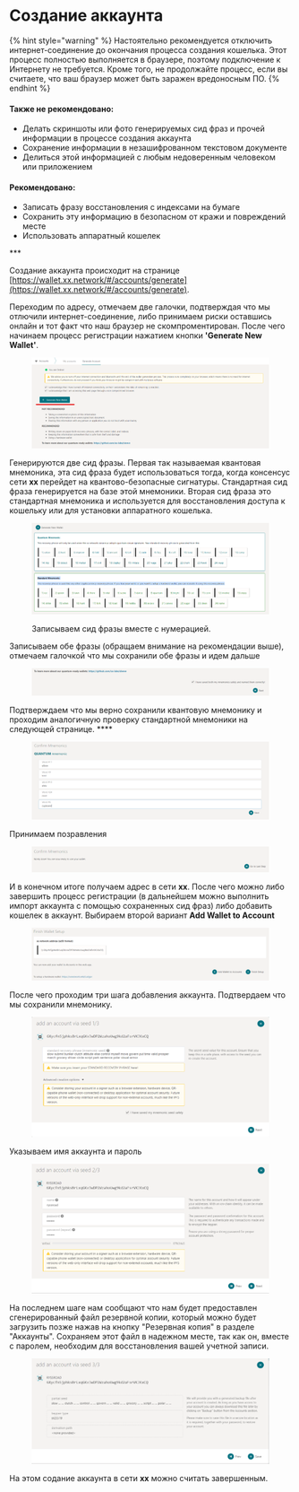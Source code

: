 # Создание аккаунта

{% hint style="warning" %}
Настоятельно рекомендуется отключить интернет-соединение до окончания процесса создания кошелька. Этот процесс полностью выполняется в браузере, поэтому подключение к Интернету не требуется. Кроме того, не продолжайте процесс, если вы считаете, что ваш браузер может быть заражен вредоносным ПО.
{% endhint %}

#### Также не рекомендовано:

* Делать скриншоты или фото генерируемых сид фраз и прочей информации в процессе создания аккаунта
* Сохранение информации в незашифрованном текстовом документе
* Делиться этой информацией с любым недоверенным человеком или приложением

#### Рекомендовано:

* Записать фразу восстановления с индексами на бумаге
* Сохранить эту информацию в безопасном от кражи и повреждений месте
* Использовать аппаратный кошелек

\*\*\*

Создание аккаунта происходит на странице [https://wallet.xx.network/#/accounts/generate](https://wallet.xx.network/#/accounts/generate).

Переходим по адресу, отмечаем две галочки, подтверждая что мы отлючили интернет-соединение, либо принимаем риски оставшись онлайн и тот факт что наш браузер не скомпроментирован. После чего начинаем процесс регистрации нажатием кнопки **'Generate New Wallet'**.

<figure><img src=".gitbook/assets/Screenshot 2022-08-28 215642.png" alt=""><figcaption></figcaption></figure>

Генерируются две сид фразы. Первая так называемая квантовая мнемоника, эта сид фраза будет использоваться тогда, когда консенсус сети **xx** перейдет на квантово-безопасные сигнатуры. Стандартная сид фраза генерируется на базе этой мнемоники. Вторая сид фраза это стандартная мнемоника и используется для восстановления доступа к кошельку или для установки аппаратного кошелька.&#x20;

<figure><img src=".gitbook/assets/Screenshot 2022-08-28 221508.png" alt=""><figcaption><p>Записываем сид фразы вместе с нумерацией.</p></figcaption></figure>

Записываем обе фразы (обращаем внимание на рекомендации выше), отмечаем галочкой что мы сохранили обе фразы и идем дальше

<figure><img src=".gitbook/assets/Screenshot 2022-08-28 223510.png" alt=""><figcaption></figcaption></figure>

Подтверждаем что мы верно сохранили квантовую мнемонику и проходим аналогичную проверку стандартной мнемоники на следующей странице. ****&#x20;

<figure><img src=".gitbook/assets/Screenshot 2022-08-28 224542.png" alt=""><figcaption></figcaption></figure>

Принимаем позравления

<figure><img src=".gitbook/assets/Screenshot 2022-08-28 224845.png" alt=""><figcaption></figcaption></figure>

И в конечном итоге получаем адрес в сети **xx**. После чего можно либо завершить процесс регистрации (в дальнейшем можно выполнить импорт аккаунта с помощью сохраненных сид фраз) либо добавить кошелек в аккаунт. Выбираем второй вариант **Add Wallet to Account**

<figure><img src=".gitbook/assets/Screenshot 2022-08-28 224941.png" alt=""><figcaption></figcaption></figure>

После чего проходим три шага добавления аккаунта. Подтвердаем что мы сохранили мнемонику.

<figure><img src=".gitbook/assets/Screenshot 2022-08-28 230039.png" alt=""><figcaption></figcaption></figure>

Указываем имя аккаунта и пароль

<figure><img src=".gitbook/assets/Screenshot 2022-08-28 230317.png" alt=""><figcaption></figcaption></figure>

На последнем шаге нам сообщают что нам будет предоставлен сгенерированный файл резервной копии, который можно будет загрузить позже нажав на кнопку "Резервная копия" в разделе "Аккаунты". Сохраняем этот файл в надежном месте, так как он, вместе с паролем, необходим для восстановления вашей учетной записи.

<figure><img src=".gitbook/assets/Screenshot 2022-08-28 230532.png" alt=""><figcaption></figcaption></figure>

На этом содание аккаунта в сети **xx** можно считать завершенным.
